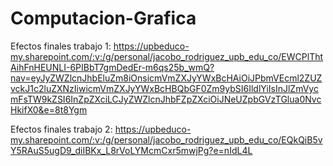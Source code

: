 # Computacion-Grafica

Efectos finales trabajo 1:
https://upbeduco-my.sharepoint.com/:v:/g/personal/jacobo_rodriguez_upb_edu_co/EWCPlThtAihFnHEUNLI-6PIBbT7gmDedEr-m6qs25b_wmQ?nav=eyJyZWZlcnJhbEluZm8iOnsicmVmZXJyYWxBcHAiOiJPbmVEcml2ZUZvckJ1c2luZXNzIiwicmVmZXJyYWxBcHBQbGF0Zm9ybSI6IldlYiIsInJlZmVycmFsTW9kZSI6InZpZXciLCJyZWZlcnJhbFZpZXciOiJNeUZpbGVzTGlua0NvcHkifX0&e=8t8Ygm

Efectos finales trabajo 2:
https://upbeduco-my.sharepoint.com/:v:/g/personal/jacobo_rodriguez_upb_edu_co/EQkQiB5vY5RAuS5ugD9_diIBKx_L8rVoLYMcmCxr5mwjPg?e=nIdL4L
